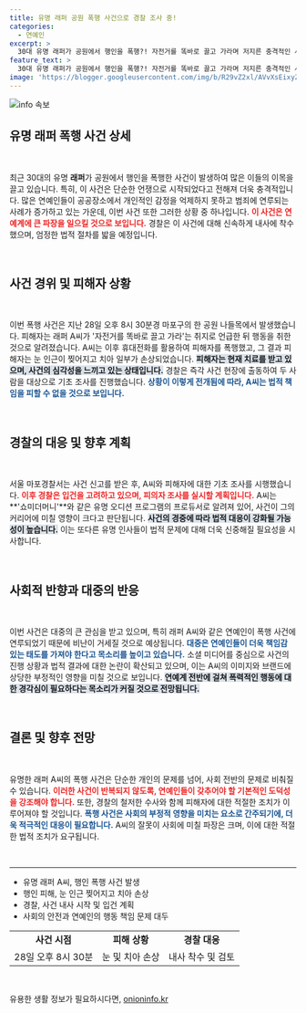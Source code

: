 ```yaml
---
title: 유명 래퍼 공원 폭행 사건으로 경찰 조사 중!
categories:
  - 연예인
excerpt: >
  30대 유명 래퍼가 공원에서 행인을 폭행?! 자전거를 똑바로 끌고 가라며 저지른 충격적인 사건과 피해자의 상태, 경찰의 대응을 상세히 전합니다!
feature_text: >
  30대 유명 래퍼가 공원에서 행인을 폭행?! 자전거를 똑바로 끌고 가라며 저지른 충격적인 사건과 피해자의 상태, 경찰의 대응을 상세히 전합니다!
image: 'https://blogger.googleusercontent.com/img/b/R29vZ2xl/AVvXsEixyZcFfHzMRdzZMjFBmAUKJYCLCGyLL1o632UiGVXcaFdKo_bkvkuCioo0uUKlGfBVcT3P84aROyZIXSBEx3Aw5nCQ3pTgDom1WDC4m8eifvWiAmWEEVb4x6G_l8C0QH225ldMjyaFvpxGEBGNO37VmDTDMHGhJPq73UglMfDca1-0aw/s1600/blogspot.png'
---
```


<p><img src="https://blogger.googleusercontent.com/img/b/R29vZ2xl/AVvXsEixyZcFfHzMRdzZMjFBmAUKJYCLCGyLL1o632UiGVXcaFdKo_bkvkuCioo0uUKlGfBVcT3P84aROyZIXSBEx3Aw5nCQ3pTgDom1WDC4m8eifvWiAmWEEVb4x6G_l8C0QH225ldMjyaFvpxGEBGNO37VmDTDMHGhJPq73UglMfDca1-0aw/s1600/blogspot.png" alt="info 속보" /></p>

<h2 data-ke-size="size26">유명 래퍼 폭행 사건 상세</h2>

<p data-ke-size="size16">&nbsp;</p>

<p data-ke-size="size16">최근 30대의 유명 <b>래퍼</b>가 공원에서 행인을 폭행한 사건이 발생하여 많은 이들의 이목을 끌고 있습니다. 특히, 이 사건은 단순한 언쟁으로 시작되었다고 전해져 더욱 충격적입니다. 많은 연예인들이 공공장소에서 개인적인 감정을 억제하지 못하고 범죄에 연루되는 사례가 증가하고 있는 가운데, 이번 사건 또한 그러한 상황 중 하나입니다. <b><span style="color: #ee2323;">이 사건은 연예계에 큰 파장을 일으킬 것으로 보입니다.</span></b> 경찰은 이 사건에 대해 신속하게 내사에 착수했으며, 엄정한 법적 절차를 밟을 예정입니다.</p>

<p data-ke-size="size16">&nbsp;</p>

<h2 data-ke-size="size26">사건 경위 및 피해자 상황</h2>

<p data-ke-size="size16">&nbsp;</p>

<p data-ke-size="size16">이번 폭행 사건은 지난 28일 오후 8시 30분경 마포구의 한 공원 나들목에서 발생했습니다. 피해자는 래퍼 A씨가 '자전거를 똑바로 끌고 가라'는 취지로 언급한 뒤 행동을 취한 것으로 알려졌습니다. A씨는 이후 휴대전화를 활용하여 피해자를 폭행했고, 그 결과 피해자는 눈 인근이 찢어지고 치아 일부가 손상되었습니다. <b><span style="background-color: #21538527;">피해자는 현재 치료를 받고 있으며, 사건의 심각성을 느끼고 있는 상태입니다.</span></b> 경찰은 즉각 사건 현장에 출동하여 두 사람을 대상으로 기초 조사를 진행했습니다. <b><span style="color: #1a5490;">상황이 이렇게 전개됨에 따라, A씨는 법적 책임을 피할 수 없을 것으로 보입니다.</span></b></p>

<p data-ke-size="size16">&nbsp;</p>

<h2 data-ke-size="size26">경찰의 대응 및 향후 계획</h2>

<p data-ke-size="size16">&nbsp;</p>

<p data-ke-size="size16">서울 마포경찰서는 사건 신고를 받은 후, A씨와 피해자에 대한 기초 조사를 시행했습니다. <b><span style="color: #ee2323;">이후 경찰은 입건을 고려하고 있으며, 피의자 조사를 실시할 계획입니다.</span></b> A씨는 **'쇼미더머니'**와 같은 유명 오디션 프로그램의 프로듀서로 알려져 있어, 사건이 그의 커리어에 미칠 영향이 크다고 판단됩니다. <b><span style="background-color: #21538527;">사건의 경중에 따라 법적 대응이 강화될 가능성이 높습니다.</span></b> 이는 또다른 유명 인사들이 법적 문제에 대해 더욱 신중해질 필요성을 시사합니다.</p>

<p data-ke-size="size16">&nbsp;</p>

<h2 data-ke-size="size26">사회적 반향과 대중의 반응</h2>

<p data-ke-size="size16">&nbsp;</p>

<p data-ke-size="size16">이번 사건은 대중의 큰 관심을 받고 있으며, 특히 래퍼 A씨와 같은 연예인이 폭행 사건에 연루되었기 때문에 비난이 거세질 것으로 예상됩니다. <b><span style="color: #1a5490;">대중은 연예인들이 더욱 책임감 있는 태도를 가져야 한다고 목소리를 높이고 있습니다.</span></b> 소셜 미디어를 중심으로 사건의 진행 상황과 법적 결과에 대한 논란이 확산되고 있으며, 이는 A씨의 이미지와 브랜드에 상당한 부정적인 영향을 미칠 것으로 보입니다. <b><span style="background-color: #21538527;">연예계 전반에 걸쳐 폭력적인 행동에 대한 경각심이 필요하다는 목소리가 커질 것으로 전망됩니다.</span></b></p>

<p data-ke-size="size16">&nbsp;</p>

<h2 data-ke-size="size26">결론 및 향후 전망</h2>

<p data-ke-size="size16">&nbsp;</p>

<p data-ke-size="size16">유명한 래퍼 A씨의 폭행 사건은 단순한 개인의 문제를 넘어, 사회 전반의 문제로 비춰질 수 있습니다. <b><span style="color: #ee2323;">이러한 사건이 반복되지 않도록, 연예인들이 갖추어야 할 기본적인 도덕성을 강조해야 합니다.</span></b> 또한, 경찰의 철저한 수사와 함께 피해자에 대한 적절한 조치가 이루어져야 할 것입니다. <b><span style="color: #1a5490;">폭행 사건은 사회의 부정적 영향을 미치는 요소로 간주되기에, 더욱 적극적인 대응이 필요합니다.</span></b> A씨의 잘못이 사회에 미칠 파장은 크며, 이에 대한 적절한 법적 조치가 요구됩니다. </p>

<p data-ke-size="size16">&nbsp;</p>

<hr>

<ul>
    <li>유명 래퍼 A씨, 행인 폭행 사건 발생</li>
    <li>행인 피해, 눈 인근 찢어지고 치아 손상</li>
    <li>경찰, 사건 내사 시작 및 입건 계획</li>
    <li>사회의 안전과 연예인의 행동 책임 문제 대두</li>
</ul>

<table style="width: 100%;">
    <tbody>
        <tr>
            <td style="text-align: center; height: 17px;"><b>사건 시점</b></td>
            <td style="text-align: center; height: 17px;"><b>피해 상황</b></td>
            <td style="text-align: center; height: 17px;"><b>경찰 대응</b></td>
        </tr>
        <tr>
            <td style="text-align: center; height: 17px;">28일 오후 8시 30분</td>
            <td style="text-align: center; height: 17px;">눈 및 치아 손상</td>
            <td style="text-align: center; height: 17px;">내사 착수 및 검토</td>
        </tr>
    </tbody>
</table>

<p data-ke-size="size16">&nbsp;</p>
유용한 생활 정보가 필요하시다면, <a href="https://onioninfo.kr" rel="dofollow">onioninfo.kr</a>


